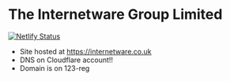# The Internetware Group Limited
[![Netlify Status](https://api.netlify.com/api/v1/badges/c3333a3e-2959-4aa7-8236-9d243269d3be/deploy-status)](https://app.netlify.com/sites/sharp-meninsky-823ba8/deploys)

- Site hosted at https://internetware.co.uk
- DNS on Cloudflare account!!
- Domain is on 123-reg
